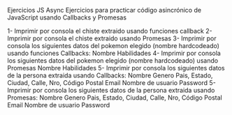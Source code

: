 Ejercicios JS Async
Ejercicios para practicar código asincrónico de JavaScript usando Callbacks y Promesas

1- Imprimir por consola el chiste extraido usando funciones callback
2- Imprimir por consola el chiste extraido usando Promesas
3- Imprimir por consola los siguientes datos del pokemon elegido (nombre hardcodeado) usando funciones Callbacks:
Nombre
Habilidades
4- Imprimir por consola los siguientes datos del pokemon elegido (nombre hardcodeado) usando Promesas
Nombre
Habilidades
5- Imprimir por consola los siguientes datos de la persona extraida usando Callbacks:
Nombre
Genero
Pais, Estado, Ciudad, Calle, Nro, Código Postal
Email
Nombre de usuario
Password
5- Imprimir por consola los siguientes datos de la persona extraida usando Promesas:
Nombre
Genero
Pais, Estado, Ciudad, Calle, Nro, Código Postal
Email
Nombre de usuario
Password